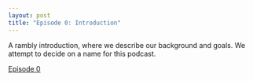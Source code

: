 ```yaml
---
layout: post
title: "Episode 0: Introduction"
---
```


A rambly introduction, where we describe our background and goals.
We attempt to decide on a name for this podcast.

[Episode 0](https://metagnosis.simplecast.com/episodes/introduction)
